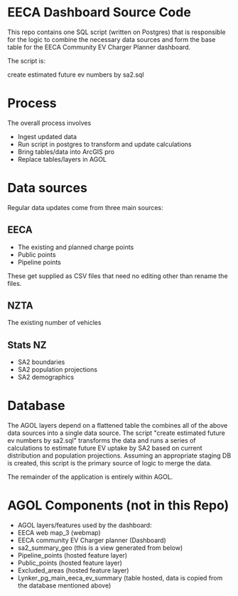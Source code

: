 # EECA Dashboard Source Code

This repo contains one SQL script (written on Postgres) that is responsible for the logic to combine the necessary data sources and form the base table for the EECA Community EV Charger Planner dashboard.

The script is: 

create estimated future ev numbers by sa2.sql


# Process

The overall process involves
-	Ingest updated data
-	Run script in postgres to transform and update calculations
-	Bring tables/data into ArcGIS pro
-	Replace tables/layers in AGOL

# Data sources

Regular data updates come from three main sources:

## EECA 
- The existing and planned charge points
- Public points 
- Pipeline points

These get supplied as CSV files that need no editing other than rename the files.

## NZTA
The existing number of vehicles

## Stats NZ
- SA2 boundaries
- SA2 population projections
- SA2 demographics

# Database
The AGOL layers depend on a flattened table the combines all of the above data sources into a single data source. The script "create estimated future ev numbers by sa2.sql" transforms the data and runs a series of calculations to estimate future EV uptake by SA2 based on current distribution and population projections. Assuming an appropriate staging DB is created, this script is the primary source of logic to merge the data.

The remainder of the application is entirely within AGOL.

# AGOL Components (not in this Repo)

- AGOL layers/features used by the dashboard:
- EECA web map_3 (webmap)
- EECA community EV Charger planner (Dashboard)
- sa2_summary_geo (this is a view generated from  below)
- Pipeline_points (hosted feature layer)
- Public_points (hosted feature layer)
- Excluded_areas (hosted feature layer)
- Lynker_pg_main_eeca_ev_summary (table hosted, data is copied from the database mentioned above)

